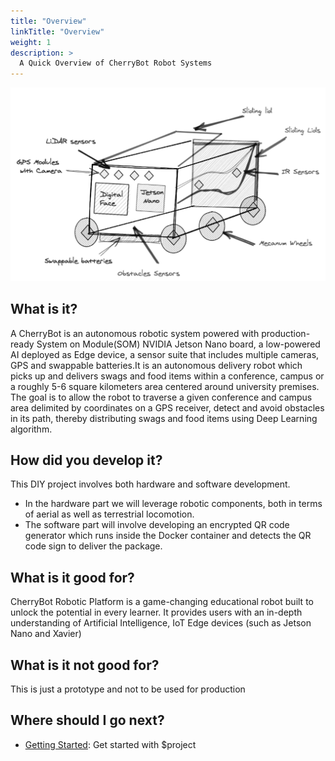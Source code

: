 ```yaml
---
title: "Overview"
linkTitle: "Overview"
weight: 1
description: >
  A Quick Overview of CherryBot Robot Systems
---
```


![image](cherrybot-prototype.png)



## What is it?

A CherryBot is an autonomous robotic system powered with production-ready System on Module(SOM) NVIDIA Jetson Nano board, a low-powered AI deployed as Edge device, a sensor suite that includes multiple cameras, GPS and swappable batteries.It is an autonomous delivery robot which picks up and delivers swags and food items within a conference, campus or a roughly 5-6 square kilometers area centered around university premises. The goal is to allow the robot to traverse a given conference and campus area delimited by coordinates on a GPS receiver, detect and avoid obstacles in its path, thereby distributing swags and food items using Deep Learning algorithm.

## How did you develop it?

This DIY project involves both hardware and software development.

- In the hardware part we will leverage robotic components, both in terms of aerial as well as terrestrial locomotion.
- The software part will involve developing an encrypted QR code generator which runs inside the Docker container and detects the QR code sign to deliver the package.

## What is it good for?

CherryBot Robotic Platform is a game-changing educational robot built to unlock the potential in every learner. It provides users with an in-depth understanding of Artificial Intelligence, IoT Edge devices (such as Jetson Nano and Xavier)

## What is it not good for?

This is just a prototype and not to be used for production


## Where should I go next?


* [Getting Started](/docs/getting-started/): Get started with $project


